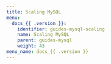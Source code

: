 ```yaml
---
title: Scaling MySQL
menu:
  docs_{{ .version }}:
    identifier: guides-mysql-scaling
    name: Scaling MySQL
    parent: guides-mysql
    weight: 43
menu_name: docs_{{ .version }}
---
```

